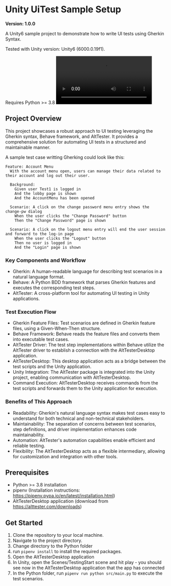 # Unity UiTest Sample Setup
__Version: 1.0.0__

A Unity6 sample project to demonstrate how to write UI tests using Gherkin Syntax.

Tested with Unity version: Unity6 (6000.0.19f1).

Requires Python >= 3.8
![VideoThumbnail](https://github.com/PMelch/UnityUiTestSample/main/UiTestSampleSetup1024.mp4)

## Project Overview
This project showcases a robust approach to UI testing leveraging the Gherkin syntax, Behave framework, and AltTester. It provides a comprehensive solution for automating UI tests in a structured and maintainable manner.

A sample test case writting Gherking could look like this:

```Gherkin
Feature: Account Menu
  With the account menu open, users can manage their data related to their account and log out their user.

  Background:
    Given user Test1 is logged in
    And the lobby page is shown
    And the AccountMenu has been opened

  Scenario: A click on the change password menu entry shows the change-pw dialog
    When the user clicks the "Change Password" button
    Then the "Change Password" page is shown

  Scenario: A click on the logout menu entry will end the user session and forward to the log-in page
    When the user clicks the "Logout" button
    Then no user is logged in
    And the "Login" page is shown
``` 

### Key Components and Workflow

- Gherkin: A human-readable language for describing test scenarios in a natural language format.
- Behave: A Python BDD framework that parses Gherkin features and executes the corresponding test steps.
- AltTester: A cross-platform tool for automating UI testing in Unity applications.

### Test Execution Flow
- Gherkin Feature Files: Test scenarios are defined in Gherkin feature files, using a Given-When-Then structure.
- Behave Framework: Behave reads the feature files and converts them into executable test cases.
- AltTester Driver: The test step implementations within Behave utilize the AltTester driver to establish a connection with the AltTesterDesktop application.
- AltTesterDesktop: This desktop application acts as a bridge between the test scripts and the Unity application.
- Unity Integration: The AltTester package is integrated into the Unity project, enabling communication with AltTesterDesktop.
- Command Execution: AltTesterDesktop receives commands from the test scripts and forwards them to the Unity application for execution.

### Benefits of This Approach
- Readability: Gherkin's natural language syntax makes test cases easy to understand for both technical and non-technical stakeholders.
- Maintainability: The separation of concerns between test scenarios, step definitions, and driver implementation enhances code maintainability.
- Automation: AltTester's automation capabilities enable efficient and reliable testing.
- Flexibility: The AltTesterDesktop acts as a flexible intermediary, allowing for customization and integration with other tools.

## Prerequisites
- Python >= 3.8 installation
- pipenv (Installation instructions: https://pipenv.pypa.io/en/latest/installation.html)
- AltTesterDesktop application (download from https://alttester.com/downloads)

## Get Started
1. Clone the repository to your local machine.
2. Navigate to the project directory.
3. Change directory to the Python folder
4. run `pipenv install` to install the required packages.
5. Open the AltTesterDesktop application
5. In Unity, open the Scenes/TestingStart scene and hit play - you should see now in the AltTesterDesktop application that the app has connected
6. In the Python folder, run `pipenv run python src/main.py` to execute the test scenarios.
